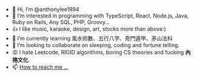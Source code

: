 - 👋 Hi, I’m @anthonylee1994
- 👀 I’m interested in programming with TypeScript, React, Node.js, Java, Ruby on Rails, Any SQL, PHP, Groovy...
- 👍 I like music, karaoke, design, art, stocks more than above:)
- 🌱 I’m currently learning 風水術數、五行八字、奇門遁甲、茅山法科
- 💞️ I’m looking to collaborate on sleeping, coding and fortune telling.
- 😡 I hate Leetcode, RIGID algorithms, boring CS theories and fucking **內捲文化**.
- 📫 [How to reach me ...](https://www.linkedin.com/in/anthony-lee-77851376/)
